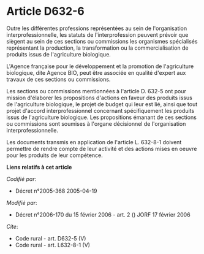 # Article D632-6

Outre les différentes professions représentées au sein de l'organisation interprofessionnelle, les statuts de
l'interprofession peuvent prévoir que siègent au sein de ces sections ou commissions les organismes spécialisés représentant
la production, la transformation ou la commercialisation de produits issus de l'agriculture biologique. 

L'Agence française pour le développement et la promotion de l'agriculture biologique, dite Agence BIO, peut être associée en
qualité d'expert aux travaux de ces sections ou commissions. 

Les sections ou commissions mentionnées à l'article D. 632-5 ont pour mission d'élaborer les propositions d'actions en faveur
des produits issus de l'agriculture biologique, le projet de budget qui leur est lié, ainsi que tout projet d'accord
interprofessionnel concernant spécifiquement les produits issus de l'agriculture biologique. Les propositions émanant de ces
sections ou commissions sont soumises à l'organe décisionnel de l'organisation interprofessionnelle. 

Les documents transmis en application de l'article L. 632-8-1 doivent permettre de rendre compte de leur activité et des
actions mises en oeuvre pour les produits de leur compétence.

**Liens relatifs à cet article**

_Codifié par_:

  - Décret n°2005-368 2005-04-19

_Modifié par_:

  - Décret n°2006-170 du 15 février 2006 - art. 2 () JORF 17 février 2006

_Cite_:

  - Code rural - art. D632-5 (V)
  - Code rural - art. L632-8-1 (V)
